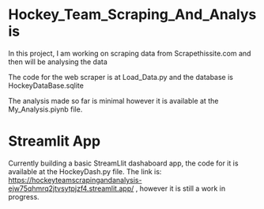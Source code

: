 # Hockey_Team_Scraping_And_Analysis
In this project, I am working on scraping data from Scrapethissite.com and then will be analysing the data

The code for the web scraper is at Load_Data.py and the database is HockeyDataBase.sqlite

The analysis made so far is minimal however it is available at the My_Analysis.piynb file.

# Streamlit App

Currently building a basic StreamLlit dashaboard app, the code for it is available at the HockeyDash.py file.
The link is: https://hockeyteamscrapingandanalysis-ejw75qhmrq2jtvsytpjzf4.streamlit.app/ , however it is still a work in progress.
